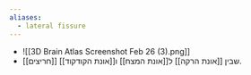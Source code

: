 ```yaml
---
aliases:
  - lateral fissure
---
```

- ![[3D Brain Atlas Screenshot Feb 26 (3).png]]
- [[חריצים]] שבין [[אונת הרקה]] ל[[אונת המצח]] ו[[אונת הקודקוד]].